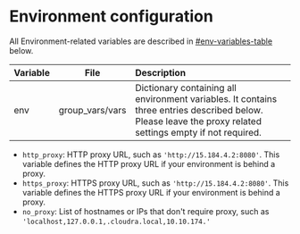 # Environment configuration

All Environment-related variables are described in [\#env-variables-table](#env-variables-table) below.

|Variable|File|Description|
|--------|----|:----------|
|env|group\_vars/vars|Dictionary containing all environment variables. It contains three entries described below. Please leave the proxy related settings empty if not required.|

-   `http_proxy`: HTTP proxy URL, such as `'http://15.184.4.2:8080'`. This variable defines the HTTP proxy URL if your environment is behind a proxy.
-   `https_proxy`: HTTPS proxy URL, such as `'http://15.184.4.2:8080'`. This variable defines the HTTPS proxy URL if your environment is behind a proxy.
-   `no_proxy`: List of hostnames or IPs that don't require proxy, such as `'localhost,127.0.0.1,.cloudra.local,10.10.174.'`


